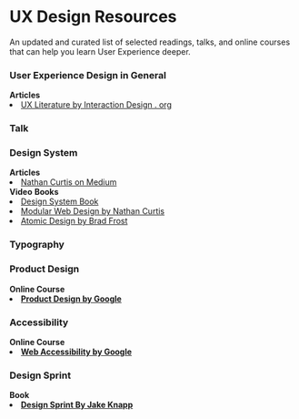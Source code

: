 # UX Design Resources
An updated and curated list of selected readings, talks, and online courses that can help you learn User Experience deeper.

<h3>User Experience Design in General</h3>
<b>Articles</b>
<li><a href="https://www.interaction-design.org/literature">UX Literature by Interaction Design . org</a></li>
<h3>Talk</h3>

<h3>Design System</h3>
<b>Articles</b>
<li><a href="https://medium.com/@nathanacurtis">Nathan Curtis on Medium</a></li>
<b>Video</b>
<b>Books</b>
<li><a href="https://www.smashingmagazine.com/design-systems-book/">Design System Book</a></li>
<li><a href="https://www.amazon.com/Modular-Web-Design-Components-Documentation/dp/0321601351">Modular Web Design by Nathan Curtis</a></li>
<li><a href="http://atomicdesign.bradfrost.com/">Atomic Design by Brad Frost</a></li>

<h3>Typography</h3>

<h3>Product Design</h3>
<b>Online Course<b/>
<li><a href="https://www.udacity.com/course/product-design--ud509">Product Design by Google</a></li>
  
<h3>Accessibility</h3>
<b>Online Course<b/>
<li><a href="https://www.udacity.com/course/web-accessibility--ud891">Web Accessibility by Google</a></li>

<h3>Design Sprint</h3>
<b>Book<b/>
<li><a href="https://www.thesprintbook.com/buy/">Design Sprint By Jake Knapp</a></li>
